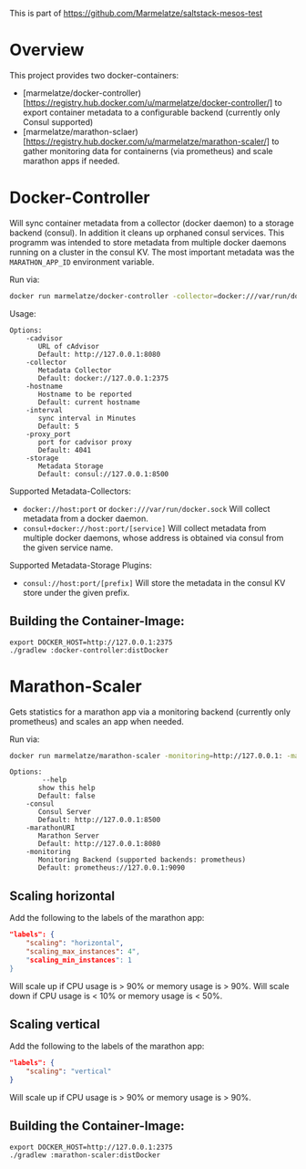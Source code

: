 This is part of https://github.com/Marmelatze/saltstack-mesos-test

# Overview

This project provides two docker-containers: 

* [marmelatze/docker-controller)[https://registry.hub.docker.com/u/marmelatze/docker-controller/] to export container metadata to a configurable backend (currently only Consul supported)
* [marmelatze/marathon-sclaer)[https://registry.hub.docker.com/u/marmelatze/marathon-scaler/] to gather monitoring data for containerns (via prometheus) and scale marathon apps if needed.


# Docker-Controller

Will sync container metadata from a collector (docker daemon) to a storage backend (consul). 
In addition it cleans up orphaned consul services. This programm was intended to store metadata from multiple docker 
daemons running on a cluster in the consul KV. The most important metadata was the `MARATHON_APP_ID` environment variable.


Run via:

```bash
docker run marmelatze/docker-controller -collector=docker:///var/run/docker.sock -storage=consul://127.0.0.1:8500 -interval=2
```

Usage:

```
Options:
    -cadvisor
       URL of cAdvisor
       Default: http://127.0.0.1:8080
    -collector
       Metadata Collector
       Default: docker://127.0.0.1:2375
    -hostname
       Hostname to be reported
       Default: current hostname
    -interval
       sync interval in Minutes
       Default: 5
    -proxy_port
       port for cadvisor proxy
       Default: 4041
    -storage
       Metadata Storage
       Default: consul://127.0.0.1:8500
```

Supported Metadata-Collectors:

* `docker://host:port` or `docker:///var/run/docker.sock` Will collect metadata from a docker daemon.
* `consul+docker://host:port/[service]` Will collect metadata from multiple docker daemons, whose address is obtained via consul from the given service name. 


Supported Metadata-Storage Plugins:

* `consul://host:port/[prefix]` Will store the metadata in the consul KV store under the given prefix. 


## Building the Container-Image:

```
export DOCKER_HOST=http://127.0.0.1:2375
./gradlew :docker-controller:distDocker
```

# Marathon-Scaler

Gets statistics for a marathon app via a monitoring backend (currently only prometheus) and scales an
app when needed.

Run via:

```bash
docker run marmelatze/marathon-scaler -monitoring=http://127.0.0.1: -marathonURI=http://127.0.0.1:8080 -consul=http://127.0.0.1:8500
```

```
Options:
        --help
       show this help
       Default: false
    -consul
       Consul Server
       Default: http://127.0.0.1:8500
    -marathonURI
       Marathon Server
       Default: http://127.0.0.1:8080
    -monitoring
       Monitoring Backend (supported backends: prometheus)
       Default: prometheus://127.0.0.1:9090
```

## Scaling horizontal

Add the following to the labels of the marathon app:

```json
"labels": {
    "scaling": "horizontal",
    "scaling_max_instances": 4",
    "scaling_min_instances": 1
}
```

Will scale up if CPU usage is > 90% or memory usage is > 90%.
Will scale down if CPU usage is < 10% or memory usage is < 50%.

## Scaling vertical

Add the following to the labels of the marathon app:

```json
"labels": {
    "scaling": "vertical"
}
```

Will scale up if CPU usage is > 90% or memory usage is > 90%.

## Building the Container-Image:

```
export DOCKER_HOST=http://127.0.0.1:2375
./gradlew :marathon-scaler:distDocker
```